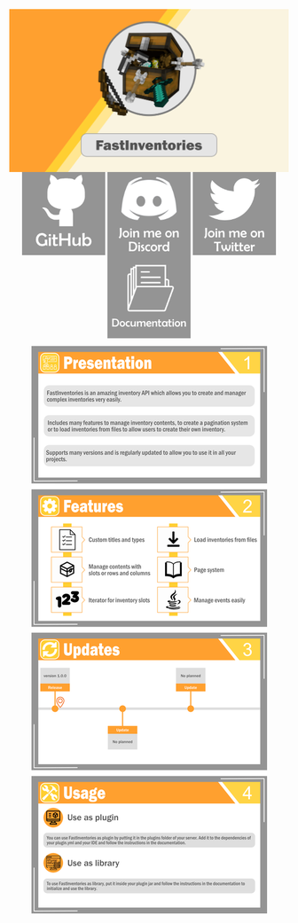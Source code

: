 <div align="center" style="line-height:2px">
  <img src="https://github.com/Syr0ws/FastInventories/blob/master/logos/head.png"/>
  <a href="https://github.com/Syr0ws/FastInventories"><img src="https://github.com/Syr0ws/FastInventories/blob/master/logos/github.png"/></a>
  <a href=""><img src="https://github.com/Syr0ws/FastInventories/blob/master/logos/discord.png"/></a>
  <a href="https://twitter.com/Syr0ws"><img src="https://github.com/Syr0ws/FastInventories/blob/master/logos/twitter.png"/></a>
  <a href=""><img src="https://github.com/Syr0ws/FastInventories/blob/master/logos/documentation.png"/></a>
  <p> </p>
  <img src="https://github.com/Syr0ws/FastInventories/blob/master/logos/body.png"/>
</div>

